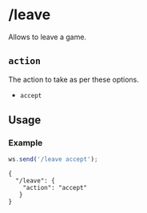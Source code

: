 # /leave

Allows to leave a game.

## `action`

The action to take as per these options.

- `accept`

## Usage

### Example

```js
ws.send('/leave accept');
```

```text
{
  "/leave": {
    "action": "accept"
   }
}
```
